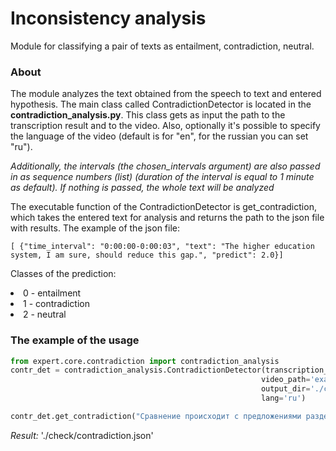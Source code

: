# Inconsistency analysis
Module for classifying a pair of texts as entailment, contradiction, neutral.

### About

The module analyzes the text obtained from the speech to text and entered hypothesis. The main class called ContradictionDetector is located in the <b>contradiction_analysis.py</b>. This class gets as input the path to the transcription result and to the video. Also, optionally it's possible to specify the language of the video (default is for "en", for the russian you can set "ru").

<i> Additionally, the intervals (the chosen_intervals argument) are also passed in as sequence numbers (list) (duration of the interval is equal to 1 minute as default). If nothing is passed, the whole text will be analyzed </i>

The executable function of the ContradictionDetector is get_contradiction, which takes the entered text for analysis and returns the path to the json file with results.
The example of the json file:
```
[ {"time_interval": "0:00:00-0:00:03", "text": "The higher education system, I am sure, should reduce this gap.", "predict": 2.0}]
```
Classes of the prediction:

<li> 0 - entailment </li>
<li> 1 - contradiction </li>
<li> 2 - neutral </li>


### The example of the usage

```python
from expert.core.contradiction import contradiction_analysis
contr_det = contradiction_analysis.ContradictionDetector(transcription_path = 'transcription.json',
                                                        video_path='example.mp4',
                                                        output_dir='./check',
                                                        lang='ru')

contr_det.get_contradiction("Сравнение происходит с предложениями разделенными по паузам.")
```
*Result:* './check/contradiction.json'
